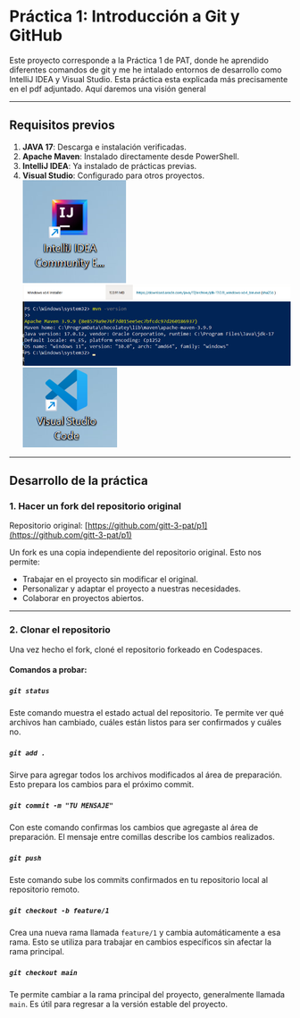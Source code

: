# **Práctica 1: Introducción a Git y GitHub**

Este proyecto corresponde a la Práctica 1 de PAT, donde he aprendido diferentes comandos de git y me he intalado entornos de desarrollo como IntelliJ IDEA y Visual Studio. Esta práctica esta explicada más precisamente en el pdf adjuntado. Aquí daremos una visión general

---

## **Requisitos previos**

1. **JAVA 17**: Descarga e instalación verificadas.
2. **Apache Maven**: Instalado directamente desde PowerShell.
3. **IntelliJ IDEA**: Ya instalado de prácticas previas.
4. **Visual Studio**: Configurado para otros proyectos.
![alt text](image-1.png)
![alt text](image-2.png)
![alt text](image-3.png)
![alt text](image-4.png)
---

## **Desarrollo de la práctica**

### **1. Hacer un fork del repositorio original**

Repositorio original: [https://github.com/gitt-3-pat/p1](https://github.com/gitt-3-pat/p1)

Un fork es una copia independiente del repositorio original. Esto nos permite:

- Trabajar en el proyecto sin modificar el original.
- Personalizar y adaptar el proyecto a nuestras necesidades.
- Colaborar en proyectos abiertos.

---

### **2. Clonar el repositorio**

Una vez hecho el fork, cloné el repositorio forkeado en Codespaces.

#### **Comandos a probar:**

##### `git status`
Este comando muestra el estado actual del repositorio. Te permite ver qué archivos han cambiado, cuáles están listos para ser confirmados y cuáles no.

##### `git add .`
Sirve para agregar todos los archivos modificados al área de preparación. Esto prepara los cambios para el próximo commit.

##### `git commit -m "TU MENSAJE"`
Con este comando confirmas los cambios que agregaste al área de preparación. El mensaje entre comillas describe los cambios realizados.

##### `git push`
Este comando sube los commits confirmados en tu repositorio local al repositorio remoto.

##### `git checkout -b feature/1`
Crea una nueva rama llamada `feature/1` y cambia automáticamente a esa rama. Esto se utiliza para trabajar en cambios específicos sin afectar la rama principal.

##### `git checkout main`
Te permite cambiar a la rama principal del proyecto, generalmente llamada `main`. Es útil para regresar a la versión estable del proyecto.
